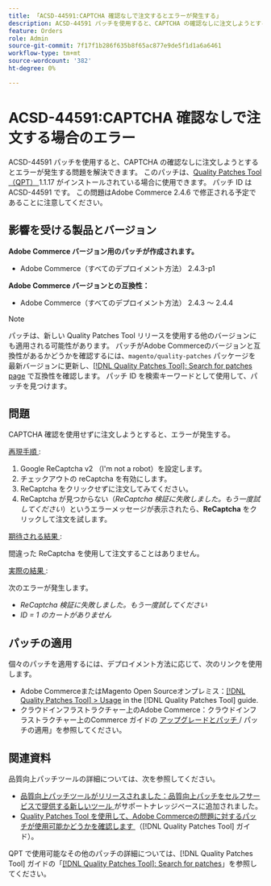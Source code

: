 ```yaml
---
title: 「ACSD-44591:CAPTCHA 確認なしで注文するとエラーが発生する」
description: ACSD-44591 パッチを使用すると、CAPTCHA の確認なしに注文しようとするとエラーが発生する問題を解決できます。
feature: Orders
role: Admin
source-git-commit: 7f17f1b286f635b8f65ac877e9de5f1d1a6a6461
workflow-type: tm+mt
source-wordcount: '382'
ht-degree: 0%

---
```


# ACSD-44591:CAPTCHA 確認なしで注文する場合のエラー

ACSD-44591 パッチを使用すると、CAPTCHA の確認なしに注文しようとするとエラーが発生する問題を解決できます。
このパッチは、[Quality Patches Tool （QPT） ](https://experienceleague.adobe.com/en/docs/commerce-knowledge-base/kb/announcements/commerce-announcements/magento-quality-patches-released-new-tool-to-self-serve-quality-patches)1.1.17 がインストールされている場合に使用できます。 パッチ ID は ACSD-44591 です。 この問題はAdobe Commerce 2.4.6 で修正される予定であることに注意してください。

## 影響を受ける製品とバージョン

**Adobe Commerce バージョン用のパッチが作成されます。**

* Adobe Commerce（すべてのデプロイメント方法） 2.4.3-p1

**Adobe Commerce バージョンとの互換性：**

* Adobe Commerce（すべてのデプロイメント方法） 2.4.3 ～ 2.4.4

>[!NOTE]
>
>パッチは、新しい Quality Patches Tool リリースを使用する他のバージョンにも適用される可能性があります。 パッチがAdobe Commerceのバージョンと互換性があるかどうかを確認するには、`magento/quality-patches` パッケージを最新バージョンに更新し、[[!DNL Quality Patches Tool]: Search for patches page](https://experienceleague.adobe.com/en/docs/commerce-knowledge-base/kb/announcements/commerce-announcements/magento-quality-patches-released-new-tool-to-self-serve-quality-patches) で互換性を確認します。 パッチ ID を検索キーワードとして使用して、パッチを見つけます。

## 問題

CAPTCHA 確認を使用せずに注文しようとすると、エラーが発生する。

<u> 再現手順 </u>:

1. Google ReCaptcha v2 （I&#39;m not a robot）を設定します。
1. チェックアウトの reCaptcha を有効にします。
1. ReCaptcha をクリックせずに注文してみてください。
1. ReCaptcha が見つからない（*ReCaptcha 検証に失敗しました。もう一度試してください*）というエラーメッセージが表示されたら、**ReCaptcha** をクリックして注文を試します。

<u> 期待される結果 </u>:

間違った ReCaptcha を使用して注文することはありません。

<u> 実際の結果 </u>:

次のエラーが発生します。

* *ReCaptcha 検証に失敗しました。もう一度試してください*
* *ID = 1 のカートがありません*

## パッチの適用

個々のパッチを適用するには、デプロイメント方法に応じて、次のリンクを使用します。

* Adobe CommerceまたはMagento Open Sourceオンプレミス：[[!DNL Quality Patches Tool] > Usage](/help/tools/quality-patches-tool/usage.md) in the [!DNL Quality Patches Tool] guide.
* クラウドインフラストラクチャー上のAdobe Commerce：クラウドインフラストラクチャー上のCommerce ガイドの [ アップグレードとパッチ ](https://experienceleague.adobe.com/docs/commerce-cloud-service/user-guide/develop/upgrade/apply-patches.html)/ パッチの適用」を参照してください。

## 関連資料

品質向上パッチツールの詳細については、次を参照してください。

* [ 品質向上パッチツールがリリースされました：品質向上パッチをセルフサービスで提供する新しいツール ](https://experienceleague.adobe.com/en/docs/commerce-knowledge-base/kb/announcements/commerce-announcements/magento-quality-patches-released-new-tool-to-self-serve-quality-patches) がサポートナレッジベースに追加されました。
* [Quality Patches Tool を使用して、Adobe Commerceの問題に対するパッチが使用可能かどうかを確認します ](/help/tools/quality-patches-tool/patches-available-in-qpt/check-patch-for-magento-issue-with-magento-quality-patches.md) （[!DNL Quality Patches Tool] ガイド）。

QPT で使用可能なその他のパッチの詳細については、[!DNL Quality Patches Tool] ガイドの「[[!DNL Quality Patches Tool]: Search for patches](https://experienceleague.adobe.com/tools/commerce-quality-patches/index.html)」を参照してください。
